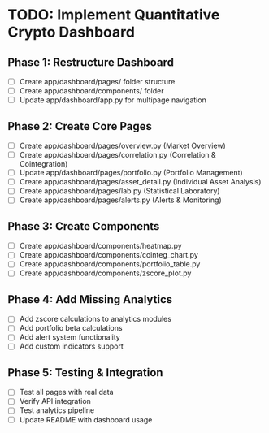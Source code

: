 # TODO: Implement Quantitative Crypto Dashboard

## Phase 1: Restructure Dashboard
- [ ] Create app/dashboard/pages/ folder structure
- [ ] Create app/dashboard/components/ folder
- [ ] Update app/dashboard/app.py for multipage navigation

## Phase 2: Create Core Pages
- [ ] Create app/dashboard/pages/overview.py (Market Overview)
- [ ] Create app/dashboard/pages/correlation.py (Correlation & Cointegration)
- [ ] Update app/dashboard/pages/portfolio.py (Portfolio Management)
- [ ] Create app/dashboard/pages/asset_detail.py (Individual Asset Analysis)
- [ ] Create app/dashboard/pages/lab.py (Statistical Laboratory)
- [ ] Create app/dashboard/pages/alerts.py (Alerts & Monitoring)

## Phase 3: Create Components
- [ ] Create app/dashboard/components/heatmap.py
- [ ] Create app/dashboard/components/cointeg_chart.py
- [ ] Create app/dashboard/components/portfolio_table.py
- [ ] Create app/dashboard/components/zscore_plot.py

## Phase 4: Add Missing Analytics
- [ ] Add zscore calculations to analytics modules
- [ ] Add portfolio beta calculations
- [ ] Add alert system functionality
- [ ] Add custom indicators support

## Phase 5: Testing & Integration
- [ ] Test all pages with real data
- [ ] Verify API integration
- [ ] Test analytics pipeline
- [ ] Update README with dashboard usage
